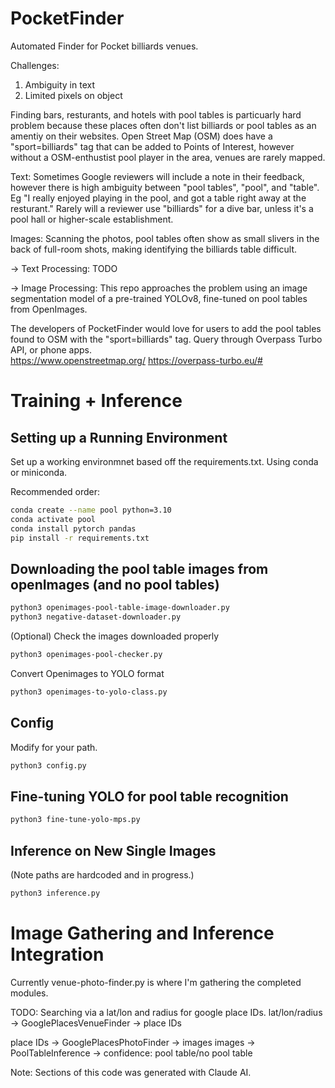 # PocketFinder
Automated Finder for Pocket billiards venues. 

Challenges: 
1. Ambiguity in text
2. Limited pixels on object

Finding bars, resturants, and hotels with pool tables is particuarly hard problem because these places often don't list billiards or pool tables as an amentiy on their websites. Open Street Map (OSM) does have a "sport=billiards" tag that can be added to Points of Interest, however without a OSM-enthustist pool player in the area, venues are rarely mapped.  

Text: Sometimes Google reviewers will include a note in their feedback, however there is high ambiguity between "pool tables", "pool", and "table". Eg "I really enjoyed playing in the pool, and got a table right away at the resturant." Rarely will a reviewer use "billiards" for a dive bar, unless it's a pool hall or higher-scale establishment.  

Images: Scanning the photos, pool tables often show as small slivers in the back of full-room shots, making identifying the billiards table difficult. 

-> Text Processing: TODO

-> Image Processing: This repo approaches the problem using an image segmentation model of a pre-trained YOLOv8, fine-tuned on pool tables from OpenImages.  

The developers of PocketFinder would love for users to add the pool tables found to OSM with the "sport=billiards" tag. Query through Overpass Turbo API, or phone apps.  
https://www.openstreetmap.org/
https://overpass-turbo.eu/#

# Training + Inference
## Setting up a Running Environment
Set up a working environmnet based off the requirements.txt. Using conda or miniconda. 

Recommended order: 
```bash
conda create --name pool python=3.10
conda activate pool
conda install pytorch pandas
pip install -r requirements.txt
```

## Downloading the pool table images from openImages (and no pool tables)

```bash
python3 openimages-pool-table-image-downloader.py 
python3 negative-dataset-downloader.py 
```

(Optional) Check the images downloaded properly 

```bash 
python3 openimages-pool-checker.py 
```

Convert Openimages to YOLO format 

```bash
python3 openimages-to-yolo-class.py
```

## Config 
Modify for your path. 

```bash
python3 config.py
```

## Fine-tuning YOLO for pool table recognition

```bash
python3 fine-tune-yolo-mps.py
```

## Inference on New Single Images  
(Note paths are hardcoded and in progress.)

```bash
python3 inference.py
```
# Image Gathering and Inference Integration
Currently venue-photo-finder.py is where I'm gathering the completed modules. 

TODO: Searching via a lat/lon and radius for google place IDs. 
lat/lon/radius -> GooglePlacesVenueFinder -> place IDs

place IDs -> GooglePlacesPhotoFinder -> images
images -> PoolTableInference -> confidence: pool table/no pool table


Note: Sections of this code was generated with Claude AI. 